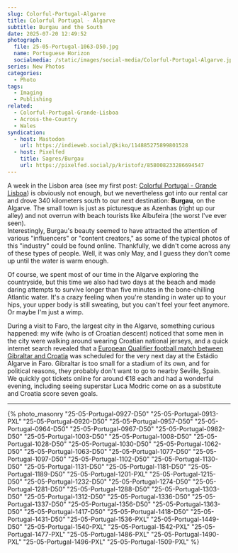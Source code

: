 ```yaml
---
slug: Colorful-Portugal-Algarve
title: Colorful Portugal - Algarve
subtitle: Burgau and the South
date: 2025-07-20 12:49:52
photograph:
  file: 25-05-Portugal-1063-D50.jpg
  name: Portuguese Horizon
  socialmedia: /static/images/social-media/Colorful-Portugal-Algarve.jpg
series: New Photos
categories:
  - Photo
tags:
  - Imaging
  - Publishing
related:
  - Colorful-Portugal-Grande-Lisboa
  - Across-the-Country
  - Wales
syndication:
  - host: Mastodon
    url: https://indieweb.social/@kiko/114885275899801528
  - host: Pixelfed
    title: Sagres/Burgau
    url: https://pixelfed.social/p/kristofz/858008233286694547
---
```


A week in the Lisbon area (see my first post: [Colorful Portugal - Grande Lisboa](/post/Colorful-Portugal-Grande-Lisboa/)) is obviously not enough, but we nevertheless got into our rental car and drove 340 kilometers south to our next destination: **Burgau**, on the Algarve. The small town is just as picturesque as Azenhas (right up our alley) and not overrun with beach tourists like Albufeira (the worst I've ever seen).  
Interestingly, Burgau's beauty seemed to have attracted the attention of various "influencers" or "content creators," as some of the typical photos of this "industry" could be found online. Thankfully, we didn't come across any of these types of people. Well, it was only May, and I guess they don't come up until the water is warm enough.

Of course, we spent most of our time in the Algarve exploring the countryside, but this time we also had two days at the beach and made daring attempts to survive longer than five minutes in the bone-chilling Atlantic water. It's a crazy feeling when you're standing in water up to your hips, your upper body is still sweating, but you can't feel your feet anymore. Or maybe I'm just a wimp.

<!-- more -->

During a visit to Faro, the largest city in the Algarve, something curious happened: my wife (who is of Croatian descent) noticed that some men in the city were walking around wearing Croatian national jerseys, and a quick internet search revealed that a [European Qualifier football match between Gibraltar and Croatia](https://www.uefa.com/european-qualifiers/match/2044190--gibraltar-vs-croatia/timeline/) was scheduled for the very next day at the Estádio Algarve in Faro. Gibraltar is too small for a stadium of its own, and for political reasons, they probably don't want to go to nearby Seville, Spain. We quickly got tickets online for around €18 each and had a wonderful evening, including seeing superstar Luca Modric come on as a substitute and Croatia score seven goals.

---

{% photo_masonry
"25-05-Portugal-0927-D50"
"25-05-Portugal-0913-PXL"
"25-05-Portugal-0920-D50"
"25-05-Portugal-0957-D50"
"25-05-Portugal-0964-D50"
"25-05-Portugal-0967-D50"
"25-05-Portugal-0982-D50"
"25-05-Portugal-1003-D50"
"25-05-Portugal-1008-D50"
"25-05-Portugal-1028-D50"
"25-05-Portugal-1030-D50"
"25-05-Portugal-1062-D50"
"25-05-Portugal-1063-D50"
"25-05-Portugal-1077-D50"
"25-05-Portugal-1097-D50"
"25-05-Portugal-1102-D50"
"25-05-Portugal-1130-D50"
"25-05-Portugal-1131-D50"
"25-05-Portugal-1181-D50"
"25-05-Portugal-1189-D50"
"25-05-Portugal-1201-PXL"
"25-05-Portugal-1215-D50"
"25-05-Portugal-1232-D50"
"25-05-Portugal-1274-D50"
"25-05-Portugal-1281-D50"
"25-05-Portugal-1288-D50"
"25-05-Portugal-1303-D50"
"25-05-Portugal-1312-D50"
"25-05-Portugal-1336-D50"
"25-05-Portugal-1337-D50"
"25-05-Portugal-1356-D50"
"25-05-Portugal-1363-D50"
"25-05-Portugal-1417-D50"
"25-05-Portugal-1418-D50"
"25-05-Portugal-1431-D50"
"25-05-Portugal-1536-PXL"
"25-05-Portugal-1449-D50"
"25-05-Portugal-1540-PXL"
"25-05-Portugal-1542-PXL"
"25-05-Portugal-1477-PXL"
"25-05-Portugal-1486-PXL"
"25-05-Portugal-1490-PXL"
"25-05-Portugal-1496-PXL"
"25-05-Portugal-1509-PXL"
%}
